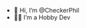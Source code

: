 - 👋 Hi, I’m @CheckerPhil
- 👩‍💻 I’m a Hobby Dev

<!---
CheckerPhil/CheckerPhil is a ✨ special ✨ repository because its `README.md` (this file) appears on your GitHub profile.
You can click the Preview link to take a look at your changes.
--->
